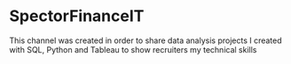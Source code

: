 # SpectorFinanceIT
This channel was created in order to share data analysis projects I created with SQL, Python and Tableau to show recruiters my technical skills
